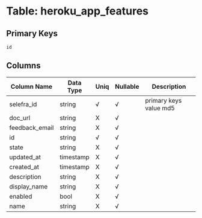 # Table: heroku_app_features

## Primary Keys 

```
id
```


## Columns 

|  Column Name   |  Data Type  | Uniq | Nullable | Description | 
|  ----  | ----  | ----  | ----  | ---- | 
| selefra_id | string | √ | √ | primary keys value md5 | 
| doc_url | string | X | √ |  | 
| feedback_email | string | X | √ |  | 
| id | string | √ | √ |  | 
| state | string | X | √ |  | 
| updated_at | timestamp | X | √ |  | 
| created_at | timestamp | X | √ |  | 
| description | string | X | √ |  | 
| display_name | string | X | √ |  | 
| enabled | bool | X | √ |  | 
| name | string | X | √ |  | 



